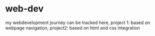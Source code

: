 # web-dev
my webdevelopment journey can be tracked here, 
project 1: based on webpage navigation,
project2:  based on html and css integration
